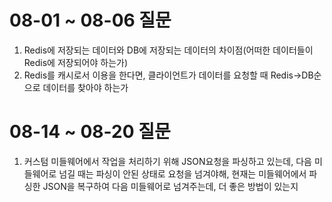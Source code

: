 # 08-01 ~ 08-06 질문
1. Redis에 저장되는 데이터와 DB에 저장되는 데이터의 차이점(어떠한 데이터들이 Redis에 저장되어야 하는가)
2. Redis를 캐시로서 이용을 한다면, 클라이언트가 데이터를 요청할 때 Redis->DB순으로 데이터를 찾아야 하는가

# 08-14 ~ 08-20 질문
1. 커스텀 미들웨어에서 작업을 처리하기 위해 JSON요청을 파싱하고 있는데, 다음 미들웨어로 넘길 때는 파싱이 안된 상태로 요청을 넘겨야해, 현재는 미들웨어에서 파싱한 JSON을 복구하여 다음 미들웨어로 넘겨주는데, 더 좋은 방법이 있는지